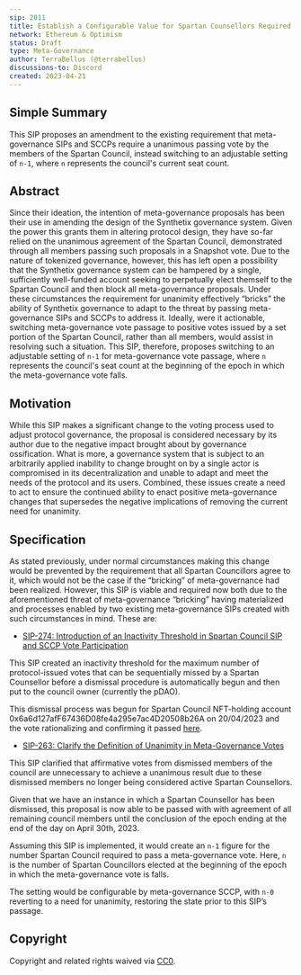 ```yaml
---
sip: 2011
title: Establish a Configurable Value for Spartan Counsellors Required to Pass Meta-Governance Votes  
network: Ethereum & Optimism
status: Draft
type: Meta-Governance
author: TerraBellus (@terrabellus)
discussions-to: Discord
created: 2023-04-21
---
```


<!--You can leave these HTML comments in your merged SIP and delete the visible duplicate text guides, they will not appear and may be helpful to refer to if you edit it again. This is the suggested template for new SIPs. Note that an SIP number will be assigned by an editor. When opening a pull request to submit your SIP, please use an abbreviated title in the filename, `sip-draft_title_abbrev.md`. The title should be 44 characters or less.-->

## Simple Summary

<!--"If you can't explain it simply, you don't understand it well enough." Simply describe the outcome the proposed changes intends to achieve. This should be non-technical and accessible to a casual community member.-->

This SIP proposes an amendment to the existing requirement that meta-governance SIPs and SCCPs require a unanimous passing vote by the members of the Spartan Council, instead switching to an adjustable setting of `n-1`, where `n` represents the council's current seat count.

## Abstract

<!--A short (~200 word) description of the proposed change, the abstract should clearly describe the proposed change. This is what *will* be done if the SIP is implemented, not *why* it should be done or *how* it will be done. If the SIP proposes deploying a new contract, write, "we propose to deploy a new contract that will do x".-->

Since their ideation, the intention of meta-governance proposals has been their use in amending the design of the Synthetix governance system. Given the power this grants them in altering protocol design, they have so-far relied on the unanimous agreement of the Spartan Council, demonstrated through all members passing such proposals in a Snapshot vote. Due to the nature of tokenized governance, however, this has left open a possibility that the Synthetix governance system can be hampered by a single, sufficiently well-funded account seeking to perpetually elect themself to the Spartan Council and then block all meta-governance proposals. Under these circumstances the requirement for unanimity effectively “bricks” the ability of Synthetix governance to adapt to the threat by passing meta-governance SIPs and SCCPs to address it. Ideally, were it actionable, switching meta-governance vote passage to positive votes issued by a set portion of the Spartan Council, rather than all members, would assist in resolving such a situation. This SIP, therefore, proposes switching to an adjustable setting of `n-1` for meta-governance vote passage, where `n` represents the council's seat count at the beginning of the epoch in which the meta-governance vote falls.

## Motivation

<!--This is the problem statement. This is the *why* of the SIP. It should clearly explain *why* the current state of the protocol is inadequate.  It is critical that you explain *why* the change is needed, if the SIP proposes changing how something is calculated, you must address *why* the current calculation is inaccurate or wrong. This is not the place to describe how the SIP will address the issue!-->

While this SIP makes a significant change to the voting process used to adjust protocol governance, the proposal is considered necessary by its author due to the negative impact brought about by governance ossification. What is more, a governance system that is subject to an arbitrarily applied inability to change brought on by a single actor is compromised in its decentralization and unable to adapt and meet the needs of the protocol and its users. Combined, these issues create a need to act to ensure the continued ability to enact positive meta-governance changes that supersedes the negative implications of removing the current need for unanimity.

## Specification

<!--The specification should describe the syntax and semantics of any new feature, there are five sections
1. Overview
2. Rationale
3. Technical Specification
4. Test Cases
5. Configurable Values
-->

As stated previously, under normal circumstances making this change would be prevented by the requirement that all Spartan Councillors agree to it, which would not be the case if the “bricking” of meta-governance had been realized. However, this SIP is viable and required now both due to the aforementioned threat of meta-governance “bricking” having materialized and processes enabled by two existing meta-governance SIPs created with such circumstances in mind. These are:

- [SIP-274: Introduction of an Inactivity Threshold in Spartan Council SIP and SCCP Vote Participation](https://sips.synthetix.io/sips/sip-274/)

This SIP created an inactivity threshold for the maximum number of protocol-issued votes that can be sequentially missed by a Spartan Counsellor before a dismissal procedure is automatically begun and then put to the council owner (currently the pDAO).

This dismissal process was begun for Spartan Council NFT-holding account 0x6a6d127afF67436D08fe4a295e7ac4D20508b26A on 20/04/2023 and the vote rationalizing and confirming it passed [here](https://snapshot.org/#/snxgov.eth/proposal/0xbaabe6065e36620e2f9903bc6d0d988b7de3baec01dd1108719808310eca27b1).

- [SIP-263: Clarify the Definition of Unanimity in Meta-Governance Votes](https://sips.synthetix.io/sips/sip-263/)

This SIP clarified that affirmative votes from dismissed members of the council are unnecessary to achieve a unanimous result due to these dismissed members no longer being considered active Spartan Counsellors.

Given that we have an instance in which a Spartan Counsellor has been dismissed, this proposal is now able to be passed with with agreement of all remaining council members until the conclusion of the epoch ending at the end of the day on April 30th, 2023.

Assuming this SIP is implemented, it would create an `n-1` figure for the number Spartan Council required to pass a meta-governance vote. Here, `n` is the number of Spartan Councillors elected at the beginning of the epoch in which the meta-governance vote is falls.

The setting would be configurable by meta-governance SCCP, with `n-0` reverting to a need for unanimity, restoring the state prior to this SIP’s passage.

## Copyright

Copyright and related rights waived via [CC0](https://creativecommons.org/publicdomain/zero/1.0/).
